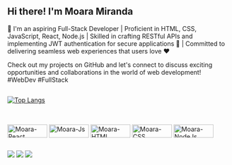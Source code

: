 ## Hi there! I'm Moara Miranda

🔭 I'm an aspiring Full-Stack Developer  | Proficient in HTML, CSS, JavaScript, React, Node.js | Skilled in crafting RESTful APIs and implementing JWT authentication for secure applications 🔐 | Committed to delivering seamless web experiences that users love ❤️

Check out my projects on GitHub and let's connect to discuss exciting opportunities and collaborations in the world of web development! #WebDev #FullStack

##

[![Top Langs](https://github-readme-stats.vercel.app/api/top-langs/?username=moaramiranda&show_icons=true&theme=radical&layout=compact)](https://github.com/moaramiranda/github-readme-stats)  
##

<div style="display: inline_block"><br>
  <img align="center" alt="Moara-React" height="30" width="90" src="https://img.shields.io/badge/React-20232A?style=for-the-badge&logo=react&logoColor=61DAFB">
  <img align="center" alt="Moara-Js" height="30" width="90" src="https://img.shields.io/badge/JavaScript-323330?style=for-the-badge&logo=javascript&logoColor=F7DF1E">
  <img align="center" alt="Moara-HTML" height="30" width="90" src="https://img.shields.io/badge/HTML5-E34F26?style=for-the-badge&logo=html5&logoColor=white">
  <img align="center" alt="Moara-CSS" height="30" width="90" src="https://img.shields.io/badge/CSS3-1572B6?style=for-the-badge&logo=css3&logoColor=white">
 <img align="center" alt="Moara-NodeJs" height="30" width="90" src="https://img.shields.io/badge/Node.js-43853D?style=for-the-badge&logo=node.js&logoColor=white" />
</div>

##

<div> 
  
  <a href="https://instagram.com/moaramiranda" target="_blank"><img src="https://img.shields.io/badge/-Instagram-%23E4405F?style=for-the-badge&logo=instagram&logoColor=white" target="_blank"></a>
  <a href = "mailto:moaramirandass@gmail.com"><img src="https://img.shields.io/badge/-Gmail-%23333?style=for-the-badge&logo=gmail&logoColor=white" target="_blank"></a>
  <a href="https://www.linkedin.com/in/moara-miranda" target="_blank"><img src="https://img.shields.io/badge/-LinkedIn-%230077B5?style=for-the-badge&logo=linkedin&logoColor=white" target="_blank"></a> 
  
</div>
